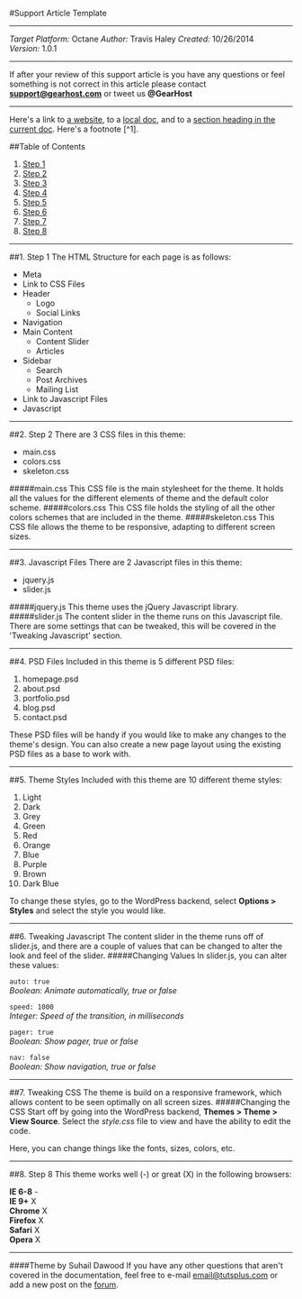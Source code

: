 #Support Article Template
***
*Target Platform:* Octane 
*Author:* Travis Haley 
*Created:* 10/26/2014  
*Version:* 1.0.1  
***
If after your review of this support article is you have any questions or feel something is not correct in this article please contact **support@gearhost.com** or tweet us **@GearHost**
***

Here's a link to [a website](http://foo.bar), to a [local
doc](local-doc.html), and to a [section heading in the current
doc](#an-h2-header). Here's a footnote [^1].

##Table of Contents
1. [Step 1](#1-step-1)
2. [Step 2](#2-step)
3. [Step 3](#step-3)
4. [Step 4](#step-4)
5. [Step 5](#step-5)
6. [Step 6](#step-6)
7. [Step 7](#step-7)
8. [Step 8](#8-step-8)
***


##1. Step 1
The HTML Structure for each page is as follows:
 
* Meta
* Link to CSS Files
* Header
    * Logo
    * Social Links
* Navigation
* Main Content
    * Content Slider
    * Articles
* Sidebar
    * Search
    * Post Archives
    * Mailing List
* Link to Javascript Files
* Javascript
***
##2. Step 2
There are 3 CSS files in this theme:
 
* main.css
* colors.css
* skeleton.css
 
#####main.css
This CSS file is the main stylesheet for the theme. It holds all the values for the different elements of theme and the default color scheme.
#####colors.css
This CSS file holds the styling of all the other colors schemes that are included in the theme.
#####skeleton.css
This CSS file allows the theme to be responsive, adapting to different screen sizes. 
***
##3. Javascript Files
There are 2 Javascript files in this theme:
 
* jquery.js
* slider.js
 
#####jquery.js
This theme uses the jQuery Javascript library.
#####slider.js
The content slider in the theme runs on this Javascript file. There are some settings that can be tweaked, this will be covered in the 'Tweaking Javascript' section.
***
##4. PSD Files
Included in this theme is 5 different PSD files:
 
1. homepage.psd
2. about.psd
3. portfolio.psd
4. blog.psd
5. contact.psd
 
These PSD files will be handy if you would like to make any changes to the theme's design. You can also create a new page layout using the existing PSD files as a base to work with.
***
##5. Theme Styles
Included with this theme are 10 different theme styles:
 
1. Light
2. Dark
3. Grey
4. Green
5. Red
6. Orange
7. Blue
8. Purple
9. Brown
10. Dark Blue
 
To change these styles, go to the WordPress backend, select **Options > Styles** and select the style you would like.
***
##6. Tweaking Javascript
The content slider in the theme runs off of slider.js, and there are a couple of values that can be changed to alter the look and feel of the slider.
#####Changing Values
In slider.js, you can alter these values:
 
<code>auto: true</code>  
*Boolean: Animate automatically, true or false*  
 
<code>speed: 1000</code>  
*Integer: Speed of the transition, in milliseconds*
 
 
<code>pager: true</code>  
*Boolean: Show pager, true or false*  
 
<code>nav: false</code>  
*Boolean: Show navigation, true or false*  
***
##7. Tweaking CSS
The theme is build on a responsive framework, which allows content to be seen optimally on all screen sizes.
#####Changing the CSS
Start off by going into the WordPress backend, **Themes > Theme > View Source**. Select the *style.css* file to view and have the ability to edit the code.
 
Here, you can change things like the fonts, sizes, colors, etc.
***
##8. Step 8
This theme works well (-) or great (X) in the following browsers:
 
**IE 6-8** -  
**IE 9+** X  
**Chrome** X  
**Firefox** X  
**Safari** X  
**Opera** X
***
####Theme by Suhail Dawood
If you have any other questions that aren't covered in the documentation, feel free to e-mail <email@tutsplus.com> or add a new post on the [forum](http://forum.tutsplus.com/ "visit the forum").
